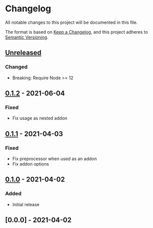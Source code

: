 # Changelog

All notable changes to this project will be documented in this file.

The format is based on [Keep a Changelog](https://keepachangelog.com/en/1.0.0/),
and this project adheres to [Semantic Versioning](https://semver.org/spec/v2.0.0.html).

## [Unreleased]

### Changed

- Breaking: Require Node >= 12
## [0.1.2] - 2021-06-04

### Fixed

- Fix usage as nested addon

## [0.1.1] - 2021-04-03

### Fixed

- Fix preprocessor when used as an addon
- Fix addon options

## [0.1.0] - 2021-04-02

### Added

- Initial release

## [0.0.0] - 2021-04-02

[unreleased]: https://github.com/concordnow/ember-md-block/compare/v0.1.0...HEAD
[0.1.2]: https://github.com/concordnow/ember-md-block/compare/v0.1.1...v0.1.2
[0.1.1]: https://github.com/concordnow/ember-md-block/compare/v0.1.0...v0.1.1
[0.1.0]: https://github.com/concordnow/ember-md-block/compare/null...v0.1.0


[Unreleased]: https://github.com/concordnow/ember-md-block/compare/v0.1.2...HEAD
